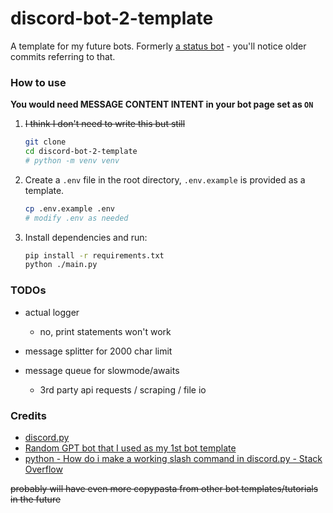 # discord-bot-2-template
A template for my future bots.
Formerly [a status bot](https://github.com/seiwynn/discord-bot-4-shiro) - you'll notice older commits referring to that.

### How to use

**You would need MESSAGE CONTENT INTENT in your bot page set as `ON`**

1. ~~I think I don't need to write this but still~~
    ```bash
    git clone
    cd discord-bot-2-template
    # python -m venv venv
    ```

2. Create a `.env` file in the root directory, `.env.example` is provided as a template.
    ```bash
    cp .env.example .env
    # modify .env as needed
    ```

3. Install dependencies and run:

    ```bash
    pip install -r requirements.txt
    python ./main.py
    ```

### TODOs
- actual logger
  - no, print statements won't work

- message splitter for 2000 char limit
- message queue for slowmode/awaits
  - 3rd party api requests / scraping / file io


### Credits

- [discord.py](https://discordpy.readthedocs.io/en/stable/)
- [Random GPT bot that I used as my 1st bot template](https://github.com/Zero6992/chatGPT-discord-bot)
- [python - How do i make a working slash command in discord.py - Stack Overflow](https://stackoverflow.com/questions/71165431/how-do-i-make-a-working-slash-command-in-discord-py)

~~probably will have even more copypasta from other bot templates/tutorials in the future~~